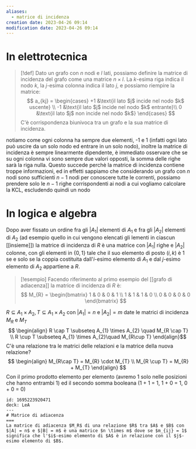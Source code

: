 ```yaml
---
aliases:
  - matrice di incidenza
creation date: 2023-04-26 09:14
modification date: 2023-04-26 09:14
---
```


# In elettrotecnica

> [!def]
> Dato un grafo con $n$ nodi e $l$ lati, possiamo definire la matrice di incidenza del grafo come una matrice $n \times l$. 
> La $k$-esima riga indica il nodo $k$, la $j$-esima colonna indica il lato $j$, e possiamo riempire la matrice:
> $$ a_{kj} = \begin{cases}
> +1 &\text{il lato $j$ incide nel nodo $k$ uscente} \\
> -1 &\text{il lato $j$ incide nel nodo $k$ entrante}\\
> 0 &\text{il lato $j$ non incide nel nodo $k$}
> \end{cases} $$
> C'è corrispondenza biunivoca tra un grafo e  la sua matrice di incidenza.

notiamo come ogni colonna ha sempre due elementi, -1 e 1 (infatti ogni lato può uscire da un solo nodo ed entrare in un solo nodo), inoltre la matrice di incidenza è sempre linearmente dipendente, è immediato osservare che se su ogni colonna vi sono sempre due valori opposti, la somma delle righe sarà la riga nulla.
Questo succede perchè la matrice di incidenza contiene troppe informazioni, ed in effetti sappiamo che considerando un grafo con $n$ nodi sono sufficienti $n- 1$ nodi per conoscere tutte le correnti, possiamo prendere solo le $n-1$ righe corrispondenti ai nodi a cui vogliamo calcolare la KCL, escludendo quindi un nodo
# In logica e algebra
Dopo aver fissato un ordine fra gli $|A_{1}|$ elementi di $A_{1}$ e fra gli $|A_{2}|$ elementi di $A_{2}$ (ad esempio quello in cui vengono elencati gli lementi in ciascun [[insieme]]) la matrice di incidenza di $R$ è una matrice con $|A_{1}|$ righe e $|A_{2}|$ colonne, con gli elementi in $\{ 0,1 \}$ tale che il suo elemento di posto $(i,k)$ è $1$ se e solo se la coppia costituita dall'$i$-esimo elemento di $A_{1}$ e dal $j$-esimo elemento di $A_{2}$ appartiene a $R$.

> [!esempio]
> Facendo riferimento al primo esempio del [[grafo di adiacenza]] la matrice di incidenza di $R$ è:
> $$
> M_{R} = \begin{bmatrix}
> 1 & 0 & 0 & 1 \\
> 1 & 1 & 1 & 0 \\
> 0 & 0 & 0 & 0
> \end{bmatrix}
> $$
> 


$R \subseteq A_{1} \times A_{2}, T \subseteq A_{1} \times A_{2}$ con $|A_{1}| = n$ e $|A_{2}|=m$ date le matrici di incidenza $M_{R}$ e $M_{T}$
$$ \begin{align}
R \cap T \subseteq A_{1} \times A_{2} \quad M_{R \cap T}  \\
R \cup T \subseteq A_{1} \times A_{2}\quad M_{R\cup T}
\end{align}$$
C'è una relazione tra le matrici delle relazioni e la matrice della nuova relazione?
$$ \begin{align}
M_{R\cap T} = M_{R} \cdot M_{T} \\
M_{R \cup T} = M_{R} + M_{T}
\end{align} $$
Con il primo prodotto elemento per elemento (avremo 1 solo nelle posizioni che hanno entrambi 1) ed il secondo somma booleana (1 + 1 = 1, 1 + 0 = 1, 0 + 0 = 0)


```anki
id: 1695223920471
deck: LeA
---
# Matrice di adiacenza
===
La matrice di adiacenza $M_R$ di una relazione $R$ tra $A$ e $B$ con $|A| = n$ e $|B| = m$ è una matrice $n \times m$ dove se $m_{ij} = 1$ significa che l'$i$-esimo elemento di $A$ è in relazione con il $j$-esimo elemento di $B$.
```
